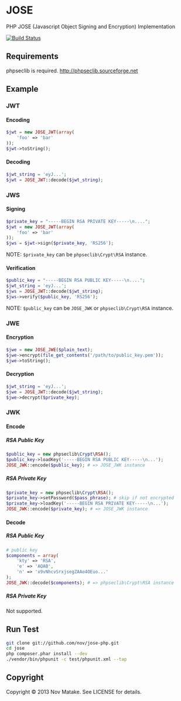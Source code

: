 # JOSE

PHP JOSE (Javascript Object Signing and Encryption) Implementation

[![Build Status](https://travis-ci.org/nov/jose-php.png?branch=master)](https://travis-ci.org/nov/jose-php)

## Requirements

phpseclib is required.
http://phpseclib.sourceforge.net

## Example

### JWT

#### Encoding

```php
$jwt = new JOSE_JWT(array(
    'foo' => 'bar'
));
$jwt->toString();
```

#### Decoding

```php
$jwt_string = 'eyJ...';
$jwt = JOSE_JWT::decode($jwt_string);
```

### JWS

#### Signing

```php
$private_key = "-----BEGIN RSA PRIVATE KEY-----\n....";
$jwt = new JOSE_JWT(array(
    'foo' => 'bar'
));
$jws = $jwt->sign($private_key, 'RS256');
```

NOTE: `$private_key` can be `phpseclib\Crypt\RSA` instance.

#### Verification

```php
$public_key = "-----BEGIN RSA PUBLIC KEY-----\n....";
$jwt_string = 'eyJ...';
$jws = JOSE_JWT::decode($jwt_string);
$jws->verify($public_key, 'RS256');
```

NOTE: `$public_key` can be `JOSE_JWK` or `phpseclib\Crypt\RSA` instance.

### JWE

#### Encryption

```php
$jwe = new JOSE_JWE($plain_text);
$jwe->encrypt(file_get_contents('/path/to/public_key.pem'));
$jwe->toString();
```

#### Decryption

```php
$jwt_string = 'eyJ...';
$jwe = JOSE_JWT::decode($jwt_string);
$jwe->decrypt($private_key);
```

### JWK

#### Encode

##### RSA Public Key

```php
$public_key = new phpseclib\Crypt\RSA();
$public_key->loadKey('-----BEGIN RSA PUBLIC KEY-----\n...');
JOSE_JWK::encode($public_key); # => JOSE_JWK instance
```

##### RSA Private Key

```php
$private_key = new phpseclib\Crypt\RSA();
$private_key->setPassword($pass_phrase); # skip if not encrypted
$private_key->loadKey('-----BEGIN RSA PRIVATE KEY-----\n...');
JOSE_JWK::encode($private_key); # => JOSE_JWK instance
```

#### Decode

##### RSA Public Key

```php
# public key
$components = array(
    'kty' => 'RSA',
    'e' => 'AQAB',
    'n' => 'x9vNhcvSrxjsegZAAo4OEuo...'
);
JOSE_JWK::decode($components); # => phpseclib\Crypt\RSA instance
```

##### RSA Private Key

Not supported.

## Run Test

```bash
git clone git://github.com/nov/jose-php.git
cd jose
php composer.phar install --dev
./vendor/bin/phpunit -c test/phpunit.xml --tap
```

## Copyright

Copyright &copy; 2013 Nov Matake. See LICENSE for details.
